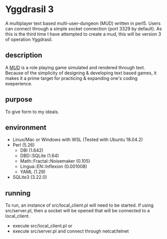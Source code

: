 # Yggdrasil 3
A multiplayer text based multi-user-dungeon (MUD) written in perl5. Users can connect through a simple socket connection (port 3329 by default). As this is the third time I have attempted to create a mud, this will be version 3 of operation Yggdrasil.

## description
A [MUD](https://en.wikipedia.org/wiki/MUD) is a role playing game simulated and rendered through text. Because of the simplicity of designing & developing text based games, it makes it a prime target for practicing & expanding one's coding exeperience.

## purpose
To give form to my ideals.

## environment
* Linux/Mac or Windows with WSL (Tested with Ubuntu 18.04.2)
* Perl (5.26)
    * DBI (1.642)
    * DBD::SQLite (1.64)
    * Math::Fractal::Noisemaker (0.105)
    * Lingua::EN::Inflexion (0.001008)
    * YAML (1.29)
* SQLite3 (3.22.0)

## running
To run, an instance of src/local_client.pl will need to be started. If using src/server.pl, then a socket will be opened that will be connected to a local_client.
* execute src/local_client.pl or
* execute src/server.pl and connect through netcat/telnet
